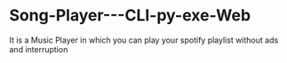 # Song-Player---CLI-py-exe-Web
It is a Music Player in which you can play your spotify playlist without ads and interruption
